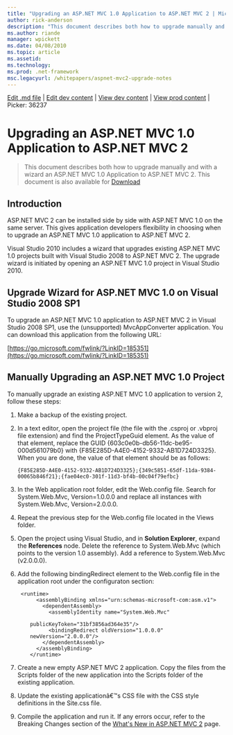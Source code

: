 ```yaml
---
title: "Upgrading an ASP.NET MVC 1.0 Application to ASP.NET MVC 2 | Microsoft Docs"
author: rick-anderson
description: "This document describes both how to upgrade manually and with a wizard an ASP.NET MVC 1.0 Application to ASP.NET MVC 2. This document is also available for d..."
ms.author: riande
manager: wpickett
ms.date: 04/08/2010
ms.topic: article
ms.assetid: 
ms.technology: 
ms.prod: .net-framework
msc.legacyurl: /whitepapers/aspnet-mvc2-upgrade-notes
---
```

[Edit .md file](C:\Projects\msc\dev\Msc.Www\Web.ASP\App_Data\github\whitepapers\aspnet-mvc2-upgrade-notes.md) | [Edit dev content](http://www.aspdev.net/umbraco#/content/content/edit/36237) | [View dev content](http://docs.aspdev.net/tutorials/whitepapers/aspnet-mvc2-upgrade-notes.html) | [View prod content](http://www.asp.net/whitepapers/aspnet-mvc2-upgrade-notes) | Picker: 36237

Upgrading an ASP.NET MVC 1.0 Application to ASP.NET MVC 2
====================
> This document describes both how to upgrade manually and with a wizard an ASP.NET MVC 1.0 Application to ASP.NET MVC 2. This document is also available for [Download](https://download.microsoft.com/download/F/1/6/F16F9AF9-8EF4-4845-BC97-639791D5699C/MVC2-Upgrade-Notes.pdf)


## Introduction

ASP.NET MVC 2 can be installed side by side with ASP.NET MVC 1.0 on the same server. This gives application developers flexibility in choosing when to upgrade an ASP.NET MVC 1.0 application to ASP.NET MVC 2.

Visual Studio 2010 includes a wizard that upgrades existing ASP.NET MVC 1.0 projects built with Visual Studio 2008 to ASP.NET MVC 2. The upgrade wizard is initiated by opening an ASP.NET MVC 1.0 project in Visual Studio 2010.

## Upgrade Wizard for ASP.NET MVC 1.0 on Visual Studio 2008 SP1

To upgrade an ASP.NET MVC 1.0 application to ASP.NET MVC 2 in Visual Studio 2008 SP1, use the (unsupported) MvcAppConverter application. You can download this application from the following URL:

[https://go.microsoft.com/fwlink/?LinkID=185351](https://go.microsoft.com/fwlink/?LinkID=185351)

## Manually Upgrading an ASP.NET MVC 1.0 Project

To manually upgrade an existing ASP.NET MVC 1.0 application to version 2, follow these steps:

1. Make a backup of the existing project.
2. In a text editor, open the project file (the file with the .csproj or .vbproj file extension) and find the ProjectTypeGuid element. As the value of that element, replace the GUID {603c0e0b-db56-11dc-be95-000d561079b0} with {F85E285D-A4E0-4152-9332-AB1D724D3325}. When you are done, the value of that element should be as follows: 

    `{F85E285D-A4E0-4152-9332-AB1D724D3325};{349c5851-65df-11da-9384-00065b846f21};{fae04ec0-301f-11d3-bf4b-00c04f79efbc}`
3. In the Web application root folder, edit the Web.config file. Search for System.Web.Mvc, Version=1.0.0.0 and replace all instances with System.Web.Mvc, Version=2.0.0.0.
4. Repeat the previous step for the Web.config file located in the Views folder.
5. Open the project using Visual Studio, and in **Solution Explorer**, expand the **References** node. Delete the reference to System.Web.Mvc (which points to the version 1.0 assembly). Add a reference to System.Web.Mvc (v2.0.0.0).
6. Add the following bindingRedirect element to the Web.config file in the application root under the configuraton section:   

        <runtime>
             <assemblyBinding xmlns="urn:schemas-microsoft-com:asm.v1">
               <dependentAssembly>
                 <assemblyIdentity name="System.Web.Mvc"
                    
           publicKeyToken="31bf3856ad364e35"/>
                 <bindingRedirect oldVersion="1.0.0.0"
           newVersion="2.0.0.0"/>
               </dependentAssembly>
             </assemblyBinding>
           </runtime>
7. Create a new empty ASP.NET MVC 2 application. Copy the files from the Scripts folder of the new application into the Scripts folder of the existing application.
8. Update the existing applicationâ€™s CSS file with the CSS style definitions in the Site.css file.
9. Compile the application and run it. If any errors occur, refer to the Breaking Changes section of the [What's New in ASP.NET MVC 2](https://go.microsoft.com/fwlink/?LinkID=185038) page.